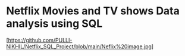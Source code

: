 # Netflix Movies and TV shows Data analysis using SQL


[https://github.com/PULLI-NIKHIL/Netflix_SQL_Project/blob/main/Neflix%20image.jpg]
